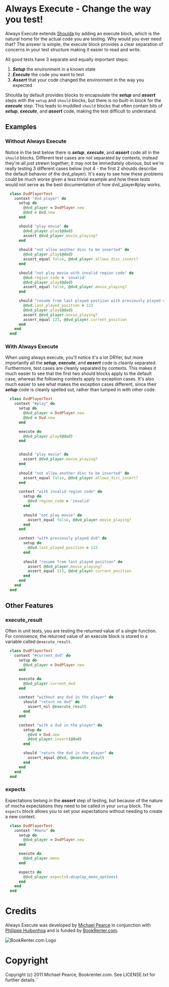 # Always Execute - Change the way you test!

Always Execute extends [Shoulda](https://github.com/thoughtbot/shoulda) by adding an execute block, which is the natural home for the actual code you are testing.  Why would you ever need that? The answer is simple, the execute block provides a clear separation of concerns in your test structure making it easier to read and write.  

All good tests have 3 separate and equally important steps:

1. **_Setup_** the environment in a known state
2. **_Execute_** the code you want to test
3. **_Assert_** that your code changed the environment in the way you expected

Shoulda by default provides blocks to encapsulate the **_setup_** and **_assert_** steps with the `setup` and `should` blocks, but there is no built-in block for the **_execute_** step. This leads to muddled `should` blocks that often contain bits of **_setup_**, **_execute_**, and **_assert_** code, making the test difficult to understand.  


## Examples

### Without Always Execute

Notice in the test below there is **_setup_**, **_execute_**, and **_assert_** code all in the `should` blocks.  Different test cases are not separated by contexts, instead they're all just strewn together; it may not be immediately obvious, but we're really testing 3 different cases below (not 4 - the first 2 shoulds describe the default behavior of the dvd\_player).  It's easy to see how these problems could be much worse given a less trivial example and how these tests would not serve as the best documentation of how dvd_player#play works.

```ruby
  class DvdPlayerTest
    context "dvd player" do
      setup do
        @dvd_player = DvdPlayer.new
        @dvd = Dvd.new
      end

      should "play movie" do
        @dvd_player.play(@dvd)
        assert @dvd_player.movie_playing?
      end
    
      should "not allow another disc to be inserted" do
        @dvd_player.play(@dvd)
        assert_equal false, @dvd_player.allows_disc_insert?
      end

      should "not play movie with invalid region code" do
        @dvd.region_code = 'invalid'
        @dvd_player.play(@dvd)
        assert_equal false, @dvd_player.movie_playing?
      end

      should "resume from last played postiion with previously played dvd" do
        @dvd.last_played_position = 123
        @dvd_player.play(@dvd)
        assert @dvd_player.movie_playing?
        assert_equal 123, @dvd_player.current_position
      end
    end
  end
```

### With Always Execute

When using always execute, you'll notice it's a lot DRYer, but more importantly all the **_setup_**, **_execute_**, and **_assert_** code is cleanly separated.  Furthermore, test cases are cleanly separated by contexts.  This makes it much easier to see that the first two should blocks apply to the default case, whereas the following contexts apply to exception cases.  It's also much easier to see what makes the exception cases different, since their **_setup_** code is cleanly spelled out, rather than lumped in with other code.

```ruby
  class DvdPlayerTest
    context "#play" do
      setup do
        @dvd_player = DvdPlayer.new
        @dvd = Dvd.new
      end

      execute do
        @dvd_player.play(@dvd)
      end


      should "play movie" do
        assert @dvd_player.movie_playing?
      end
    
      should "not allow another disc to be inserted" do
        assert_equal false, @dvd_player.allows_disc_insert?
      end

      context "with invalid region code" do
        setup do
          @dvd.region_code = 'invalid'
        end
  
        should "not play movie" do
          assert_equal false, @dvd_player.movie_playing?
        end
      end

      context "with previously played dvd" do
        setup do
          @dvd.last_played_position = 123
        end
  
        should "resume from last played position" do
          assert @dvd_player.movie_playing?
          assert_equal 123, @dvd_player.current_position
        end
      end    
    end
  end
```
    
## Other Features

### execute_result

Often in unit tests, you are testing the returned value of a single function.  For connivence, the returned value of an execute block is stored in a variable called `@execute_result`.

```ruby
  class DvdPlayerTest
    context "#current_dvd" do
      setup do
        @dvd_player = DvdPlayer.new
      end

      execute do
        @dvd_player.current_dvd
      end

      context "without any dvd in the player" do
        should "return no dvd" do
          assert_nil @execute_result
        end
      end

      context "with a dvd in the player" do
        setup do
          @dvd = Dvd.new
          @dvd_player.insert(@dvd)
        end

        should "return the dvd in the player" do
          assert_equal @dvd, @execute_result
        end
      end
    end
  end
```

### expects

Expectations belong in the **_assert_** step of testing, but because of the nature of mocha expectations they need to be called in your `setup` block.  The `expects` block allows you to set your expectations without needing to create a new context.

```ruby
  class DvdPlayerTest
    context "#menu" do
      setup do
        @dvd_player = DvdPlayer.new
      end

      execute do
        @dvd_player.menu
      end

      expects do
        @dvd_player.expects(:display_menu_options)
      end    
    end
  end
```



# Credits

Always Execute was developed by [Michael Pearce](http://github.com/michaelgpearce) in conjunction with [Philippe Huibonhoa](http://github.com/phuibonhoa) and is funded by [BookRenter.com](http://www.bookrenter.com "BookRenter.com"). 

![BookRenter.com Logo](http://assets0.bookrenter.com/images/header/bookrenter_logo.gif "BookRenter.com")


# Copyright

Copyright (c) 2011 Michael Pearce, Bookrenter.com. See LICENSE.txt for further details.``